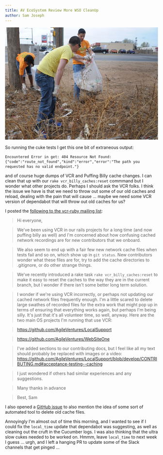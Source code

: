 ```yaml
---
title: AV EcoSystem Review More WSO CleanUp
author: Sam Joseph
---
```


![cleanup](../images/cleanup.jpg)

So running the cuke tests I get this one bit of extraneous output:

```
Encountered Error in get: 404 Resource Not Found: {"code":"route_not_found","kind":"error","error":"The path you requested has no valid endpoint."}
```
and of course huge dumps of VCR and Puffing Billy cache changes.  I can clean that up with our `rake vcr_billy_caches:reset` commmand but I wonder what other projects do.  Perhaps I should ask the VCR folks.  I think the issue we have is that we need to throw out some of our old caches and reload, dealing with the pain that will cause ... maybe we need some VCR version of dependabot that will throw out old caches for us?

I posted the [following to the vcr-ruby mailing list](https://groups.google.com/forum/#!topic/vcr-ruby/8DoA7MUq-38):

> Hi everyone,

> We've been using VCR in our rails projects for a long time (and now puffing billy as well) and I'm concerned about how confusing cached network recordings are for new contributors that we onboard.

> We also seem to end up with a fair few new network cache files when tests fail and so on, which show up in `git status`.  New contributors wonder what these files are for, try to add the cache directories to .gitignore, or do other strange things.

> We've recently introduced a rake task `rake vcr_billy_caches:reset` to make it easy to reset the caches to the way they are in the current branch, but I wonder if there isn't some better long term solution.

> I wonder if we're using VCR incorrectly, or perhaps not updating our cached network files frequently enough.  I'm a little scared to delete large swathes of recorded files for the extra work that might pop up in terms of ensuring that everything works again, but perhaps I'm being silly.  It's just that it's all volunteer time, so well, anyway.  Here are the two main OS projects I'm running that use VCR:

> https://github.com/AgileVentures/LocalSupport

> https://github.com/AgileVentures/WebSiteOne

> I've added sections to our contributing docs, but I feel like all my text should probably be replaced with images or a video: https://github.com/AgileVentures/LocalSupport/blob/develop/CONTRIBUTING.md#acceptance-testing--caching

> I just wondered if others had similar experiences and any suggestions.

> Many thanks in advance

> Best, Sam

I also opened a [GitHub issue](https://github.com/vcr/vcr/issues/672) to also mention the idea of some sort of automated tool to delete old cache files.  

Annoyingly I'm almost out of time this morning, and I wanted to see if I could fix the `local_time` update that dependabot was suggesting, as well as cleaning out the cruft in the Cucumber logs.  I was also thinking that the ultra slow cukes needed to be worked on.  Hmmm, leave `local_time` to next week I guess ... urgh, and I left a hanging PR to update some of the Slack channels that get pinged ...
